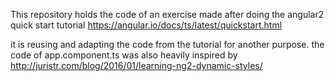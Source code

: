 

This repository holds the code of an exercise made after doing the   angular2 quick start tutorial https://angular.io/docs/ts/latest/quickstart.html

it is reusing and adapting the code from the tutorial for another purpose.
the code of app.component.ts was also heavily inspired by http://juristr.com/blog/2016/01/learning-ng2-dynamic-styles/
